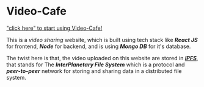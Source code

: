 # Video-Cafe
["click here" to start using Video-Cafe!](https://https://video-cafe.netlify.app/)

This is a *video sharing* website, which is built using tech stack like ***React JS*** for frontend, ***Node*** for backend, and is using ***Mongo DB*** for it's database.

The twist here is that, the video uploaded on this website are stored in [***IPFS***](https://ipfs.io/), that stands for The ***InterPlanetary File System*** which is a protocol and ***peer-to-peer*** network for storing and sharing data in a distributed file system.

